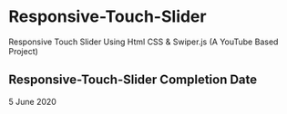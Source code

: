 # Responsive-Touch-Slider
Responsive Touch Slider Using Html CSS &amp; Swiper.js  (A YouTube Based Project)

## Responsive-Touch-Slider Completion Date
5 June 2020
